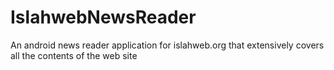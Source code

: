 # IslahwebNewsReader
An android news reader application for islahweb.org that extensively covers all the contents of the web site
